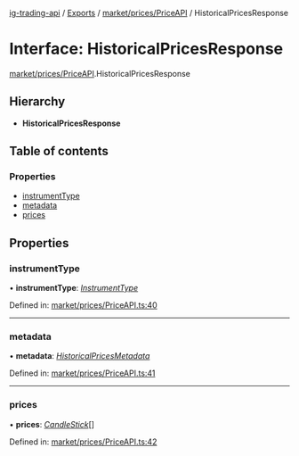 [ig-trading-api](../README.md) / [Exports](../modules.md) / [market/prices/PriceAPI](../modules/market_prices_priceapi.md) / HistoricalPricesResponse

# Interface: HistoricalPricesResponse

[market/prices/PriceAPI](../modules/market_prices_priceapi.md).HistoricalPricesResponse

## Hierarchy

- **HistoricalPricesResponse**

## Table of contents

### Properties

- [instrumentType](market_prices_priceapi.historicalpricesresponse.md#instrumenttype)
- [metadata](market_prices_priceapi.historicalpricesresponse.md#metadata)
- [prices](market_prices_priceapi.historicalpricesresponse.md#prices)

## Properties

### instrumentType

• **instrumentType**: [_InstrumentType_](../enums/market_marketapi.instrumenttype.md)

Defined in: [market/prices/PriceAPI.ts:40](https://github.com/bennycode/ig-trading-api/blob/b3c6a4e/src/market/prices/PriceAPI.ts#L40)

---

### metadata

• **metadata**: [_HistoricalPricesMetadata_](market_prices_priceapi.historicalpricesmetadata.md)

Defined in: [market/prices/PriceAPI.ts:41](https://github.com/bennycode/ig-trading-api/blob/b3c6a4e/src/market/prices/PriceAPI.ts#L41)

---

### prices

• **prices**: [_CandleStick_](market_prices_priceapi.candlestick.md)[]

Defined in: [market/prices/PriceAPI.ts:42](https://github.com/bennycode/ig-trading-api/blob/b3c6a4e/src/market/prices/PriceAPI.ts#L42)

